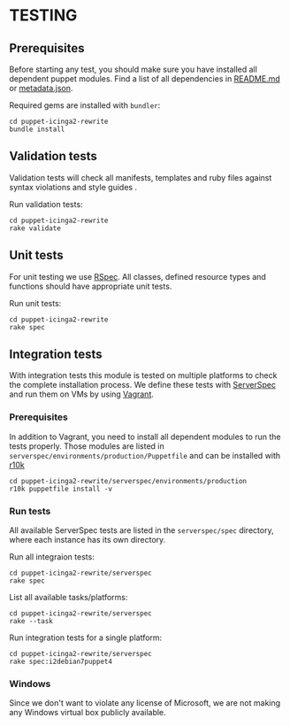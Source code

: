# TESTING

## Prerequisites
Before starting any test, you should make sure you have installed all dependent puppet modules. Find a list of all
dependencies in [README.md] or [metadata.json].

Required gems are installed with `bundler`:
```
cd puppet-icinga2-rewrite
bundle install
```

## Validation tests
Validation tests will check all manifests, templates and ruby files against syntax violations and style guides .

Run validation tests:
```
cd puppet-icinga2-rewrite
rake validate
```

## Unit tests
For unit testing we use [RSpec]. All classes, defined resource types and functions should have appropriate unit tests.

Run unit tests:
```
cd puppet-icinga2-rewrite
rake spec
```

## Integration tests
With integration tests this module is tested on multiple platforms to check the complete installation process. We define
these tests with [ServerSpec] and run them on VMs by using [Vagrant].
### Prerequisites
In addition to Vagrant, you need to install all dependent modules to run the tests properly. Those modules are listed in
`serverspec/environments/production/Puppetfile` and can be installed with [r10k]

```
cd puppet-icinga2-rewrite/serverspec/environments/production
r10k puppetfile install -v 
```

### Run tests
All available ServerSpec tests are listed in the `serverspec/spec` directory, where each instance has its own directory.

Run all integraion tests:

```
cd puppet-icinga2-rewrite/serverspec
rake spec
```

List all available tasks/platforms:
```
cd puppet-icinga2-rewrite/serverspec
rake --task
```

Run integration tests for a single platform:
```
cd puppet-icinga2-rewrite/serverspec
rake spec:i2debian7puppet4
```

### Windows
Since we don't want to violate any license of Microsoft, we are not making any Windows virtual box publicly available.

[README.md]: README.md
[metadata.json]: metadata.json
[RSpec]: http://rspec-puppet.com/
[Serverspec]: http://serverspec.org/
[Vagrant]: https://www.vagrantup.com/
[R10k]: https://github.com/puppetlabs/r10k